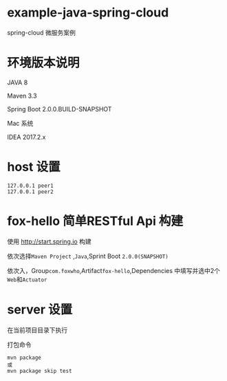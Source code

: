# example-java-spring-cloud
spring-cloud 微服务案例

# 环境版本说明

JAVA 8

Maven 3.3 

Spring Boot 2.0.0.BUILD-SNAPSHOT

Mac 系统

IDEA 2017.2.x

# host 设置

```shell
127.0.0.1 peer1
127.0.0.1 peer2
```

# fox-hello 简单RESTful Api 构建
使用 http://start.spring.io 构建

依次选择`Maven Project` ,`Java`,Sprint Boot `2.0.0(SNAPSHOT)`

依次入，Group`com.foxwho`,Artifact`fox-hello`,Dependencies 中填写并选中2个`Web`和`Actuator`

# server 设置
在当前项目目录下执行

打包命令
```SHELL
mvn package
或
mvn package skip test
```